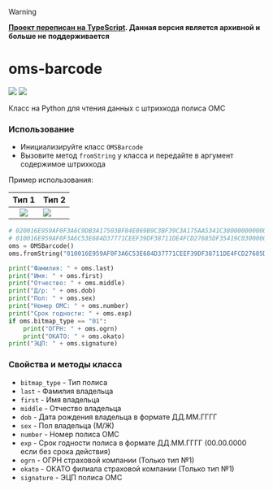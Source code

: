 > [!WARNING]  
> **[Проект переписан на TypeScript](https://github.com/li0ard/oms_barcode). Данная версия является архивной и больше не поддерживается**

# oms-barcode
![](https://img.shields.io/badge/author-%40li0ard-blue.svg?maxAge=3600&style=flat-square)
![](https://img.shields.io/github/license/li0ard/oms-barcode.svg?maxAge=3600&style=flat-square)

Класс на Python для чтения данных с штрихкода полиса ОМС

### Использование

- Инициализируйте класс `OMSBarcode`
- Вызовите метод `fromString` у класса и передайте в аргумент содержимое штрихкода

Пример использования:

| **Тип 1** | **Тип 2** |
|:---------:|-----------|
| ![](https://habrastorage.org/webt/_c/9s/dm/_c9sdmop9jipq6inktpwxx_amr8.png) | ![](https://habrastorage.org/webt/oh/lu/8c/ohlu8c1ffiymxwl8byiodb9keya.png) |

```py
# 020016E959AF0F3A6C9DB3A17503BF84E869B9C3BF39C3A175AA5341C3800000000000000000000000000000000000000000000000000000000000000283EB0000015CEA680D9CDDEF0209E9F91FFEA628328CD157144B634204BAC30F573FF2E1021BDC2A28B2DD50A2761E4CF75FFCDBFBA71EAFC548AD07D38DC82A7D674BD09A
# 010016E959AF0F3A6C53E684D37771CEEF39DF38711DE4FCD27685DF35419C03000000000000000000000000000000000000000271D3000000EF4A04BDB800F618017DDE3F6B9C4B4592FB28EB75EF1E0D2274BD0F57377284F02469698A8CAC4A912FE74D773AF6FC0C8D71515CB88176EC04A414B179AD00AC548295033972DC82
oms = OMSBarcode()
oms.fromString("010016E959AF0F3A6C53E684D37771CEEF39DF38711DE4FCD27685DF35419C03000000000000000000000000000000000000000271D3000000EF4A04BDB800F618017DDE3F6B9C4B4592FB28EB75EF1E0D2274BD0F57377284F02469698A8CAC4A912FE74D773AF6FC0C8D71515CB88176EC04A414B179AD00AC548295033972DC82")

print("Фамилия: " + oms.last)
print("Имя: " + oms.first)
print("Отчество: " + oms.middle)
print("Д/р: " + oms.dob)
print("Пол: " + oms.sex)
print("Номер ОМС: " + oms.number)
print("Срок годности: " + oms.exp)
if oms.bitmap_type == "01":
	print("ОГРН: " + oms.ogrn)
	print("ОКАТО: " + oms.okato)
print("ЭЦП: " + oms.signature)
```

### Свойства и методы класса
- `bitmap_type` - Тип полиса
- `last` - Фамилия владельца
- `first` - Имя владельца
- `middle` - Отчество владельца
- `dob` - Дата рождения владельца в формате ДД.ММ.ГГГГ
- `sex` - Пол владельца (М/Ж)
- `number` - Номер полиса ОМС
- `exp` - Срок годности полиса в формате ДД.ММ.ГГГГ (00.00.0000 если без срока действия)
- `ogrn` - ОГРН страховой компании (Только тип №1)
- `okato` - ОКАТО филиала страховой компании (Только тип №1)
- `signature` - ЭЦП полиса ОМС
